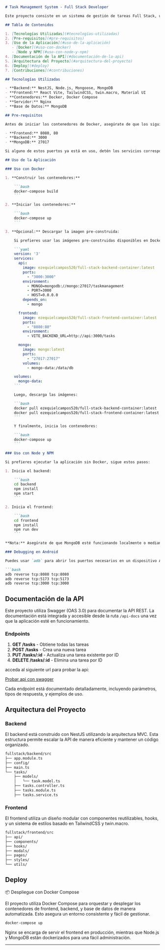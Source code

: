 
```markdown
# Task Management System - Full Stack Developer

Este proyecto consiste en un sistema de gestión de tareas Full Stack, utilizando tecnologías modernas y contenedores Docker para facilitar la implementación y escalabilidad. A continuación, encontrarás una guía detallada sobre cómo usar, configurar y desplegar la aplicación, así como la documentación de la API con Swagger.

## Tabla de Contenidos

1. [Tecnologías Utilizadas](#tecnologías-utilizadas)
2. [Pre-requisitos](#pre-requisitos)
3. [Uso de la Aplicación](#uso-de-la-aplicación)
   - [Docker](#uso-con-docker)
   - [Node y NPM](#uso-con-node-y-npm)
4. [Documentación de la API](#documentación-de-la-api)
5. [Arquitectura del Proyecto](#arquitectura-del-proyecto)
6. [Deploy](#deploy)
7. [Contribuciones](#contribuciones)

## Tecnologías Utilizadas

- **Backend:** NestJS, Node.js, Mongoose, MongoDB
- **Frontend:** React Vite, TailwindCSS, twin.macro, Material UI
- **Contenedores:** Docker, Docker Compose
- **Servidor:** Nginx
- **Base de Datos:** MongoDB

## Pre-requisitos

Antes de iniciar los contenedores de Docker, asegúrate de que los siguientes puertos estén libres:

- **Frontend:** 8080, 80
- **Backend:** 3000
- **MongoDB:** 27017

Si alguno de estos puertos ya está en uso, detén los servicios correspondientes para evitar conflictos.

## Uso de la Aplicación

### Uso con Docker

1. **Construir los contenedores:**

    ```bash
    docker-compose build
    ```

2. **Iniciar los contenedores:**

    ```bash
    docker-compose up
    ```

3. **Opcional:** Descargar la imagen pre-construida:

    Si prefieres usar las imágenes pre-construidas disponibles en Docker Hub, crea el siguiente archivo `docker-compose.yml`:

    ```yaml
    version: '3'
    services:
      api:
        image: ezequielcampos520/full-stack-backend-container:latest
        ports:
          - "3000:3000"
        environment:
          - MONGO=mongodb://mongo:27017/taskmanagement
          - PORT=3000
          - HOST=0.0.0.0 
        depends_on:
          - mongo

      frontend:
        image: ezequielcampos520/full-stack-frontend-container:latest
        ports:
          - "8080:80"
        environment:
          - VITE_BACKEND_URL=http://api:3000/tasks 

      mongo:
        image: mongo:latest
        ports:
          - "27017:27017"
        volumes:
          - mongo-data:/data/db

    volumes:
      mongo-data:
    ```

    Luego, descarga las imágenes:

    ```bash
    docker pull ezequielcampos520/full-stack-backend-container:latest
    docker pull ezequielcampos520/full-stack-frontend-container:latest
    ```

    Y finalmente, inicia los contenedores:

    ```bash
    docker-compose up
    ```

### Uso con Node y NPM

Si prefieres ejecutar la aplicación sin Docker, sigue estos pasos:

1. Inicia el backend:

    ```bash
    cd backend
    npm install
    npm start
    ```

2. Inicia el frontend:

    ```bash
    cd frontend
    npm install
    npm run dev
    ```

**Nota:** Asegúrate de que MongoDB esté funcionando localmente o mediante un gestor de base de datos.

### Debugging en Android

Puedes usar `adb` para abrir los puertos necesarios en un dispositivo Android:

```bash
adb reverse tcp:8080 tcp:8080
adb reverse tcp:5173 tcp:5173
adb reverse tcp:3000 tcp:3000
```

## Documentación de la API

Este proyecto utiliza Swagger (OAS 3.0) para documentar la API REST. La documentación está integrada y accesible desde la ruta `/api-docs` una vez que la aplicación esté en funcionamiento.

### Endpoints

1. **GET /tasks** - Obtiene todas las tareas
2. **POST /tasks** - Crea una nueva tarea
3. **PUT /tasks/:id** - Actualiza una tarea existente por ID
4. **DELETE /tasks/:id** - Elimina una tarea por ID

acceda al siguiente url para probar la api:

[Probar api con swagger](http://localhost:3000/api-docs)

Cada endpoint está documentado detalladamente, incluyendo parámetros, tipos de respuesta, y ejemplos de uso.

## Arquitectura del Proyecto

### Backend

El backend está construido con NestJS utilizando la arquitectura MVC. Esta estructura permite escalar la API de manera eficiente y mantener un código organizado.

```bash
fullstack/backend/src
├── app.module.ts
├── config/
├── main.ts
└── tasks/
    ├── models/
    │   └── task.model.ts
    ├── tasks.controller.ts
    ├── tasks.module.ts
    ├── tasks.service.ts
```

### Frontend

El frontend utiliza un diseño modular con componentes reutilizables, hooks, y un sistema de estilos basado en TailwindCSS y twin.macro.

```bash
fullstack/frontend/src
├── api/
├── components/
├── hooks/
├── modals/
├── pages/
├── styles/
└── utils/
```

## Deploy

📦 Despliegue con Docker Compose

El proyecto utiliza Docker Compose para orquestar y desplegar los contenedores de frontend, backend, y base de datos de manera automatizada. Esto asegura un entorno consistente y fácil de gestionar.

```bash
docker-compose up
```

Nginx se encarga de servir el frontend en producción, mientras que Node.js y MongoDB están dockerizados para una fácil administración.

---